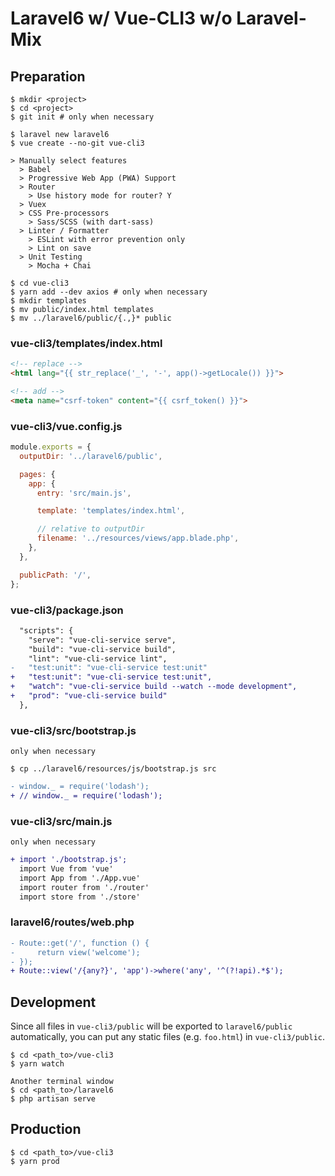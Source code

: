 # Laravel6 w/ Vue-CLI3 w/o Laravel-Mix

## Preparation

```shell
$ mkdir <project>
$ cd <project>
$ git init # only when necessary

$ laravel new laravel6
$ vue create --no-git vue-cli3

> Manually select features
  > Babel
  > Progressive Web App (PWA) Support
  > Router
    > Use history mode for router? Y
  > Vuex
  > CSS Pre-processors
    > Sass/SCSS (with dart-sass)
  > Linter / Formatter
    > ESLint with error prevention only
    > Lint on save
  > Unit Testing
    > Mocha + Chai
  
$ cd vue-cli3
$ yarn add --dev axios # only when necessary
$ mkdir templates
$ mv public/index.html templates
$ mv ../laravel6/public/{.,}* public
```

### vue-cli3/templates/index.html

```html
<!-- replace -->
<html lang="{{ str_replace('_', '-', app()->getLocale()) }}">

<!-- add -->
<meta name="csrf-token" content="{{ csrf_token() }}">
```

### vue-cli3/vue.config.js

```js
module.exports = {
  outputDir: '../laravel6/public',

  pages: {
    app: {
      entry: 'src/main.js',

      template: 'templates/index.html',

      // relative to outputDir
      filename: '../resources/views/app.blade.php',
    },
  },

  publicPath: '/',
};
```

### vue-cli3/package.json

```diff
  "scripts": {
    "serve": "vue-cli-service serve",
    "build": "vue-cli-service build",
    "lint": "vue-cli-service lint",
-   "test:unit": "vue-cli-service test:unit"
+   "test:unit": "vue-cli-service test:unit",
+   "watch": "vue-cli-service build --watch --mode development",
+   "prod": "vue-cli-service build"
  },
```

### vue-cli3/src/bootstrap.js

`only when necessary`

```shell
$ cp ../laravel6/resources/js/bootstrap.js src
```

```diff
- window._ = require('lodash');
+ // window._ = require('lodash');
```

### vue-cli3/src/main.js

`only when necessary`

```diff
+ import './bootstrap.js';
  import Vue from 'vue'
  import App from './App.vue'
  import router from './router'
  import store from './store'
```

### laravel6/routes/web.php

```diff
- Route::get('/', function () {
-     return view('welcome');
- });
+ Route::view('/{any?}', 'app')->where('any', '^(?!api).*$');
```

## Development

Since all files in `vue-cli3/public` will be exported to `laravel6/public` automatically, you can put any static files (e.g. `foo.html`) in `vue-cli3/public`.

```shell
$ cd <path_to>/vue-cli3
$ yarn watch

Another terminal window
$ cd <path_to>/laravel6
$ php artisan serve
```

## Production

```shell
$ cd <path_to>/vue-cli3
$ yarn prod
```
